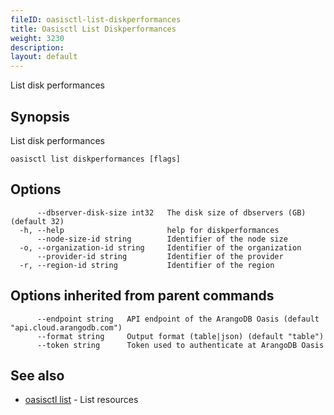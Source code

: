 ```yaml
---
fileID: oasisctl-list-diskperformances
title: Oasisctl List Diskperformances
weight: 3230
description: 
layout: default
---
```

List disk performances

## Synopsis

List disk performances

```
oasisctl list diskperformances [flags]
```

## Options

```
      --dbserver-disk-size int32   The disk size of dbservers (GB) (default 32)
  -h, --help                       help for diskperformances
      --node-size-id string        Identifier of the node size
  -o, --organization-id string     Identifier of the organization
      --provider-id string         Identifier of the provider
  -r, --region-id string           Identifier of the region
```

## Options inherited from parent commands

```
      --endpoint string   API endpoint of the ArangoDB Oasis (default "api.cloud.arangodb.com")
      --format string     Output format (table|json) (default "table")
      --token string      Token used to authenticate at ArangoDB Oasis
```

## See also

* [oasisctl list]()	 - List resources

